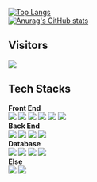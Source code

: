 [![Top Langs](https://github-readme-stats.vercel.app/api/top-langs/?username=noel7145)](https://github.com/noel7145/github-readme-stats) \
[![Anurag's GitHub stats](https://github-readme-stats.vercel.app/api?username=noel7145)](https://github.com/noel7145/github-readme-stats)
<h2>Visitors</h2>
<a href="https://hits.seeyoufarm.com"><img src="https://hits.seeyoufarm.com/api/count/incr/badge.svg?url=https%3A%2F%2Fgithub.com%2Fnoel7145%2F&count_bg=%2384C7F3&title_bg=%23000000&icon=github.svg&icon_color=%23E7E7E7&title=Github&edge_flat=false"/></a>
<h2>Tech Stacks</h2>
<b>Front End</b>
<div>
<img src="https://img.shields.io/badge/html5-E34F26?style=for-the-badge&logo=html5&logoColor=white"> 
<img src="https://img.shields.io/badge/css-1572B6?style=for-the-badge&logo=css3&logoColor=white"> 
<img src="https://img.shields.io/badge/javascript-F7DF1E?style=for-the-badge&logo=javascript&logoColor=black"> 
<img src="https://img.shields.io/badge/jquery-0769AD?style=for-the-badge&logo=jquery&logoColor=white">
<img src="https://img.shields.io/badge/react-61DAFB?style=for-the-badge&logo=react&logoColor=black"> 
<img src="https://img.shields.io/badge/reactnative-61DAFB?style=for-the-badge&logo=react&logoColor=black"> 
</div>
<b>Back End</b>
<div>
<img src="https://img.shields.io/badge/java-007396?style=for-the-badge&logo=java&logoColor=white"> 
<img src="https://img.shields.io/badge/node.js-339933?style=for-the-badge&logo=Node.js&logoColor=white">
<img src="https://img.shields.io/badge/express-000000?style=for-the-badge&logo=express&logoColor=white">
<img src="https://img.shields.io/badge/spring-6DB33F?style=for-the-badge&logo=spring&logoColor=white"> 
</div>
<b>Database</b>
<div>
<img src="https://img.shields.io/badge/oracle-F80000?style=for-the-badge&logo=oracle&logoColor=white"> 
<img src="https://img.shields.io/badge/mysql-4479A1?style=for-the-badge&logo=mysql&logoColor=white"> 
<img src="https://img.shields.io/badge/mariaDB-003545?style=for-the-badge&logo=mariaDB&logoColor=white">
<img src="https://img.shields.io/badge/mssql-003545?style=for-the-badge&logo=microsoftsqlserver&logoColor=white">
</div>
<b>Else</b>
<div>
<img src="https://img.shields.io/badge/github-181717?style=for-the-badge&logo=github&logoColor=white">
<img src="https://img.shields.io/badge/git-F05032?style=for-the-badge&logo=git&logoColor=white">
</div>
